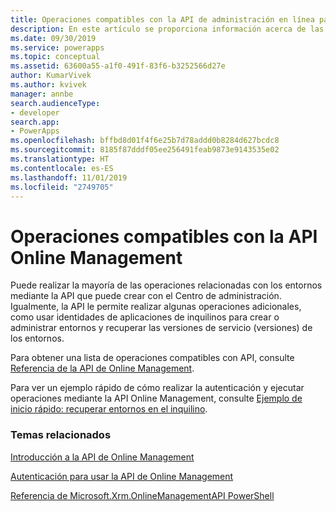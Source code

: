 ```yaml
---
title: Operaciones compatibles con la API de administración en línea para Common Data Service| MicrosoftDocs
description: En este artículo se proporciona información acerca de las operaciones que puede realzar mediante la API Online Management para gestionar los entornos de Common Data Service.
ms.date: 09/30/2019
ms.service: powerapps
ms.topic: conceptual
ms.assetid: 63600a55-a1f0-491f-83f6-b3252566d27e
author: KumarVivek
ms.author: kvivek
manager: annbe
search.audienceType:
- developer
search.app:
- PowerApps
ms.openlocfilehash: bffbd8d01f4f6e25b7d78addd0b8284d627bcdc8
ms.sourcegitcommit: 8185f87dddf05ee256491feab9873e9143535e02
ms.translationtype: HT
ms.contentlocale: es-ES
ms.lasthandoff: 11/01/2019
ms.locfileid: "2749705"
---
```

# <a name="operations-supported-by-online-management-api"></a>Operaciones compatibles con la API Online Management 

Puede realizar la mayoría de las operaciones relacionadas con los entornos mediante la API que puede crear con el Centro de administración. Igualmente, la API le permite realizar algunas operaciones adicionales, como usar identidades de aplicaciones de inquilinos para crear o administrar entornos y recuperar las versiones de servicio (versiones) de los entornos.

Para obtener una lista de operaciones compatibles con API, consulte [Referencia de la API de Online Management](/rest/api/admin.services.crm.dynamics.com/).

Para ver un ejemplo rápido de cómo realizar la autenticación y ejecutar operaciones mediante la API Online Management, consulte [Ejemplo de inicio rápido: recuperar entornos en el inquilino](sample-quick-start.md).

### <a name="related-topics"></a>Temas relacionados  

[Introducción a la API de Online Management](get-started-online-management-api.md)

[Autenticación para usar la API de Online Management](authentication.md)

[Referencia de Microsoft.Xrm.OnlineManagementAPI PowerShell](/powershell/module/microsoft.xrm.onlinemanagementapi)
